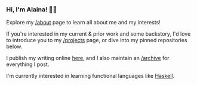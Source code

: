 ### Hi, I'm Alaina! 👋🏻

Explore my [/about](https://alainacn.dev/about) page to learn all about me and my interests!

If you're interested in my current & prior work and some backstory, I'd love to introduce you to my [/projects](https://alainacn.dev/projects) page, or dive into my pinned repositories below.

I publish my writing online [here](https://alainacn.dev), and I also maintain an [/archive](https://alainacn.dev/archive) for everything I post.

I'm currently interested in learning functional languages like [Haskell](https://haskell.org).
